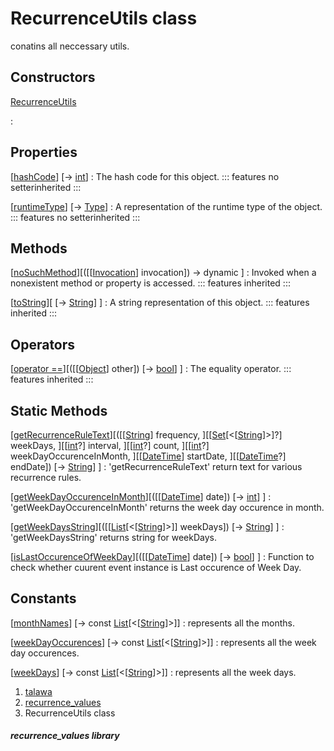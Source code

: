 
<div>

# RecurrenceUtils class

</div>


conatins all neccessary utils.



## Constructors

[RecurrenceUtils](../constants_recurrence_values/RecurrenceUtils/RecurrenceUtils.md)

:   



## Properties

[[hashCode](https://api.flutter.dev/flutter/dart-core/Object/hashCode.html)] [→ [int](https://api.flutter.dev/flutter/dart-core/int-class.html)]
:   The hash code for this object.
    ::: features
    no setterinherited
    :::

[[runtimeType](https://api.flutter.dev/flutter/dart-core/Object/runtimeType.html)] [→ [Type](https://api.flutter.dev/flutter/dart-core/Type-class.html)]
:   A representation of the runtime type of the object.
    ::: features
    no setterinherited
    :::



## Methods

[[noSuchMethod](https://api.flutter.dev/flutter/dart-core/Object/noSuchMethod.html)][([[[Invocation](https://api.flutter.dev/flutter/dart-core/Invocation-class.md)] invocation]) → dynamic ]
:   Invoked when a nonexistent method or property is accessed.
    ::: features
    inherited
    :::

[[toString](https://api.flutter.dev/flutter/dart-core/Object/toString.html)][ [→ [String](https://api.flutter.dev/flutter/dart-core/String-class.html)] ]
:   A string representation of this object.
    ::: features
    inherited
    :::



## Operators

[[operator ==](https://api.flutter.dev/flutter/dart-core/Object/operator_equals.html)][([[[Object](https://api.flutter.dev/flutter/dart-core/Object-class.md)] other]) [→ [bool](https://api.flutter.dev/flutter/dart-core/bool-class.html)] ]
:   The equality operator.
    ::: features
    inherited
    :::



## Static Methods

[[getRecurrenceRuleText](../constants_recurrence_values/RecurrenceUtils/getRecurrenceRuleText.md)][([[[String](https://api.flutter.dev/flutter/dart-core/String-class.md)] frequency, ][[[Set](https://api.flutter.dev/flutter/dart-core/Set-class.html)[\<[[String](https://api.flutter.dev/flutter/dart-core/String-class.html)]\>]?] weekDays, ][[[int](https://api.flutter.dev/flutter/dart-core/int-class.html)?] interval, ][[[int](https://api.flutter.dev/flutter/dart-core/int-class.html)?] count, ][[[int](https://api.flutter.dev/flutter/dart-core/int-class.html)?] weekDayOccurenceInMonth, ][[[DateTime](https://api.flutter.dev/flutter/dart-core/DateTime-class.html)] startDate, ][[[DateTime](https://api.flutter.dev/flutter/dart-core/DateTime-class.html)?] endDate]) [→ [String](https://api.flutter.dev/flutter/dart-core/String-class.html)] ]
:   \'getRecurrenceRuleText\' return text for various recurrence rules.

[[getWeekDayOccurenceInMonth](../constants_recurrence_values/RecurrenceUtils/getWeekDayOccurenceInMonth.md)][([[[DateTime](https://api.flutter.dev/flutter/dart-core/DateTime-class.md)] date]) [→ [int](https://api.flutter.dev/flutter/dart-core/int-class.html)] ]
:   \'getWeekDayOccurenceInMonth\' returns the week day occurence in
    month.

[[getWeekDaysString](../constants_recurrence_values/RecurrenceUtils/getWeekDaysString.md)][([[[List](https://api.flutter.dev/flutter/dart-core/List-class.md)[\<[[String](https://api.flutter.dev/flutter/dart-core/String-class.html)]\>]] weekDays]) [→ [String](https://api.flutter.dev/flutter/dart-core/String-class.html)] ]
:   \'getWeekDaysString\' returns string for weekDays.

[[isLastOccurenceOfWeekDay](../constants_recurrence_values/RecurrenceUtils/isLastOccurenceOfWeekDay.md)][([[[DateTime](https://api.flutter.dev/flutter/dart-core/DateTime-class.md)] date]) [→ [bool](https://api.flutter.dev/flutter/dart-core/bool-class.html)] ]
:   Function to check whether cuurent event instance is Last occurence
    of Week Day.



## Constants

[[monthNames](../constants_recurrence_values/RecurrenceUtils/monthNames-constant.md)] [→ const [List](https://api.flutter.dev/flutter/dart-core/List-class.html)[\<[[String](https://api.flutter.dev/flutter/dart-core/String-class.html)]\>]]
:   represents all the months.

[[weekDayOccurences](../constants_recurrence_values/RecurrenceUtils/weekDayOccurences-constant.md)] [→ const [List](https://api.flutter.dev/flutter/dart-core/List-class.html)[\<[[String](https://api.flutter.dev/flutter/dart-core/String-class.html)]\>]]
:   represents all the week day occurences.

[[weekDays](../constants_recurrence_values/RecurrenceUtils/weekDays-constant.md)] [→ const [List](https://api.flutter.dev/flutter/dart-core/List-class.html)[\<[[String](https://api.flutter.dev/flutter/dart-core/String-class.html)]\>]]
:   represents all the week days.







1.  [talawa](../index.md)
2.  [recurrence_values](../constants_recurrence_values/)
3.  RecurrenceUtils class

##### recurrence_values library







